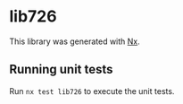 # lib726

This library was generated with [Nx](https://nx.dev).

## Running unit tests

Run `nx test lib726` to execute the unit tests.
